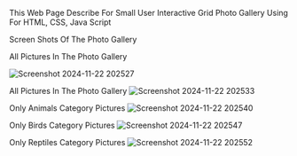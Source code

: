 This Web Page Describe For Small User Interactive Grid Photo Gallery Using For HTML, CSS, Java Script

Screen Shots Of The Photo Gallery

All Pictures In The Photo Gallery

![Screenshot 2024-11-22 202527](https://github.com/user-attachments/assets/d1184823-a39b-4be6-93a1-7d81b393e130)

All Pictures In The Photo Gallery
![Screenshot 2024-11-22 202533](https://github.com/user-attachments/assets/c2e47537-816d-4268-b45e-42c197615e4b)

Only Animals Category Pictures
![Screenshot 2024-11-22 202540](https://github.com/user-attachments/assets/bb76535b-d6c9-4ad5-a8d6-ce8dbefbf07e)

Only Birds Category Pictures
![Screenshot 2024-11-22 202547](https://github.com/user-attachments/assets/741b767d-36d6-4fc9-966a-d01bdacf3163)

Only Reptiles Category Pictures
![Screenshot 2024-11-22 202552](https://github.com/user-attachments/assets/4cd72e11-de89-4451-a5b7-90772c94a749)


